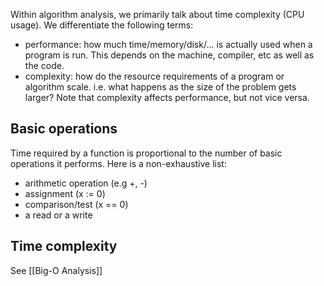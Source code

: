 Within algorithm analysis, we primarily talk about time complexity (CPU usage). We differentiate the following terms:
- performance: how much time/memory/disk/... is actually used when a program is run. This depends on the machine, compiler, etc as well as the code.
- complexity: how do the resource requirements of a program or algorithm scale. i.e. what happens as the size of the problem gets larger?
Note that complexity affects performance, but not vice versa.
## Basic operations
Time required by a function is proportional to the number of basic operations it performs. Here is a non-exhaustive list:
- arithmetic operation (e.g +, -)
- assignment (x := 0)
- comparison/test (x \=\= 0)
- a read or a write
## Time complexity
See [[Big-O Analysis]]